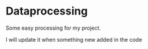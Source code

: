 # Dataprocessing
Some easy processing for my project.

I will update it when something new added in the code
